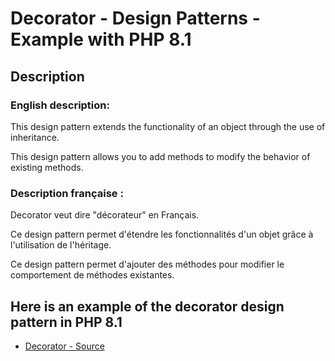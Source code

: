 # Decorator - Design Patterns - Example with PHP 8.1

## Description

### English description:

This design pattern extends the functionality of an object through the use of inheritance.

This design pattern allows you to add methods to modify the behavior of existing methods.

### Description française :

Decorator veut dire "décorateur" en Français.

Ce design pattern permet d'étendre les fonctionnalités d'un objet grâce à l'utilisation de l'héritage.

Ce design pattern permet d'ajouter des méthodes pour modifier le comportement de méthodes existantes.


## Here is an example of the decorator design pattern in PHP 8.1

* [Decorator - Source](https://github.com/dev-and-web/design-patterns-php/blob/master/src/decorator/index.php)
